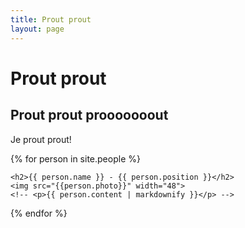 ```yaml
---
title: Prout prout
layout: page
---
```


# Prout prout 

## Prout prout prooooooout

Je prout prout!


{% for person in site.people %}

    <h2>{{ person.name }} - {{ person.position }}</h2>
    <img src="{{person.photo}}" width="48">
    <!-- <p>{{ person.content | markdownify }}</p> -->

{% endfor %}
